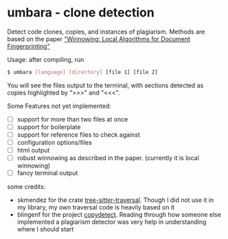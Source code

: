 # umbara - clone detection

Detect code clones, copies, and instances of plagiarism. Methods are based on the paper ["Winnowing: Local Algorithms for Document Fingerprinting"](https://theory.stanford.edu/~aiken/publications/papers/sigmod03.pdf)

Usage: after compiling, run  
```sh
$ umbara [language] [directory] [file 1] [file 2]
```

You will see the files output to the terminal, with sections detected as copies highlighted by ">>>" and "<<<".

Some Features not yet implemented:  
- [ ] support for more than two files at once
- [ ] support for boilerplate
- [ ] support for reference files to check against 
- [ ] configuration options/files
- [ ] html output
- [ ] robust winnowing as described in the paper. (currently it is local winnowing)
- [ ] fancy terminal output

some credits:
* skmendez for the crate [tree-sitter-traversal](https://github.com/skmendez/tree-sitter-traversal). Though I did not use it in my library, my own traversal code is heavily based on it
* blingenf for the project [copydetect](https://github.com/blingenf/copydetect). Reading through how someone else implemented a plagiarism detector was very help in 
understanding where I should start 
